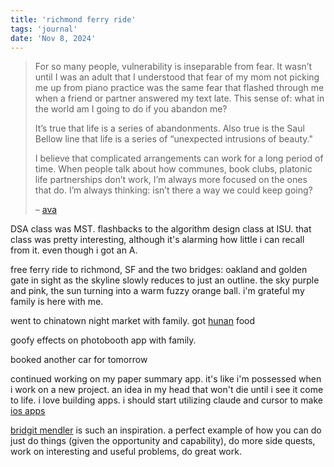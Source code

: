 ```yaml
---
title: 'richmond ferry ride'
tags: 'journal'
date: 'Nov 8, 2024'
---
```


> For so many people, vulnerability is inseparable from fear. It wasn’t until I was an adult that I understood that fear of my mom not picking me up from piano practice was the same fear that flashed through me when a friend or partner answered my text late. This sense of: what in the world am I going to do if you abandon me?
>
> It’s true that life is a series of abandonments. Also true is the Saul Bellow line that life is a series of “unexpected intrusions of beauty."
>
> I believe that complicated arrangements can work for a long period of time. When people talk about how communes, book clubs, platonic life partnerships don’t work, I’m always more focused on the ones that do. I’m always thinking: isn’t there a way we could keep going?
>
> – [ava](https://www.avabear.xyz)

DSA class was MST. flashbacks to the algorithm design class at ISU. that class was pretty interesting, although it's alarming how little i can recall from it. even though i got an A.

free ferry ride to richmond, SF and the two bridges: oakland and golden gate in sight as the skyline slowly reduces to just an outline. the sky purple and pink, the sun turning into a warm fuzzy orange ball. i'm grateful my family is here with me.

went to chinatown night market with family. got [hunan](https://maps.app.goo.gl/mstX9iJbT9CTV8Zw8) food

goofy effects on photobooth app with family.

booked another car for tomorrow

continued working on my paper summary app. it's like i'm possessed when i work on a new project. an idea in my head that won't die until i see it come to life. i love building apps. i should start utilizing claude and cursor to make [ios apps](https://www.youtube.com/watch?v=s7BVmsZSmWQ)

[bridgit mendler](https://youtu.be/H4XqkTx6-fk?si=LY1My19tiaOCBeN_) is such an inspiration. a perfect example of how you can do just do things (given the opportunity and capability), do more side quests, work on interesting and useful problems, do great work.
